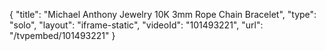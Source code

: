 {
    "title": "Michael Anthony Jewelry 10K 3mm Rope Chain Bracelet",
    "type": "solo",
    "layout": "iframe-static",
    "videoId": "101493221",
    "url": "\/tvpembed\/101493221"
}